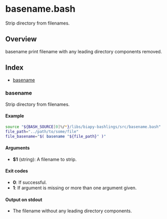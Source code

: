 # basename.bash

Strip directory from filenames.

## Overview

basename print filename with any leading directory components removed.

## Index

* [basename](#basename)

### basename

Strip directory from filenames.

#### Example

```bash
source "${BASH_SOURCE[0]%/*}/libs/biapy-bashlings/src/basename.bash"
file_path="../path/to/some/file"
file_basename="$( basename "${file_path}" )"
```

#### Arguments

* **$1** (string): A filename to strip.

#### Exit codes

* **0**: If successful.
* **1**: If argument is missing or more than one argument given.

#### Output on stdout

* The filename without any leading directory components.

